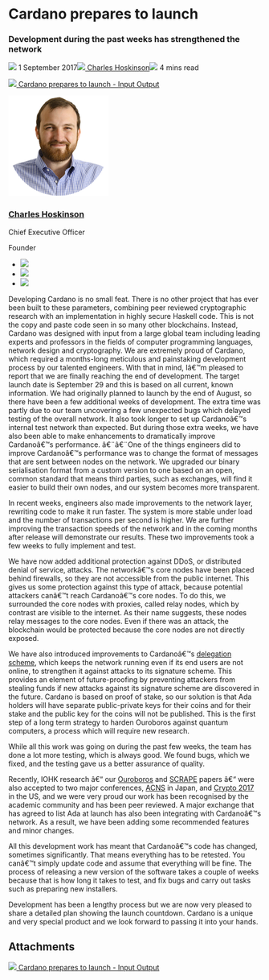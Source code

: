 # Cardano prepares to launch
### **Development during the past weeks has strengthened the network**
![](img/2017-09-01-cardano-prepares-to-launch.002.png) 1 September 2017![](img/2017-09-01-cardano-prepares-to-launch.002.png)[ Charles Hoskinson](/en/blog/authors/charles-hoskinson/page-1/)![](img/2017-09-01-cardano-prepares-to-launch.003.png) 4 mins read

![](img/2017-09-01-cardano-prepares-to-launch.004.png)[ Cardano prepares to launch - Input Output](https://ucarecdn.com/5daa0bd0-c0e4-48fe-82b4-aaa703cc40cb/-/inline/yes/ "Cardano prepares to launch - Input Output")

![Charles Hoskinson](img/2017-09-01-cardano-prepares-to-launch.005.png)[](/en/blog/authors/charles-hoskinson/page-1/)
### [**Charles Hoskinson**](/en/blog/authors/charles-hoskinson/page-1/)
Chief Executive Officer

Founder

- ![](img/2017-09-01-cardano-prepares-to-launch.006.png)[](mailto:charles.hoskinson@iohk.io "Email")
- ![](img/2017-09-01-cardano-prepares-to-launch.007.png)[](tmp///www.youtube.com/watch?v=Ja9D0kpksxw "YouTube")
- ![](img/2017-09-01-cardano-prepares-to-launch.008.png)[](tmp///twitter.com/IOHK_Charles "Twitter")

Developing Cardano is no small feat. There is no other project that has ever been built to these parameters, combining peer reviewed cryptographic research with an implementation in highly secure Haskell code. This is not the copy and paste code seen in so many other blockchains. Instead, Cardano was designed with input from a large global team including leading experts and professors in the fields of computer programming languages, network design and cryptography. We are extremely proud of Cardano, which required a months-long meticulous and painstaking development process by our talented engineers. With that in mind, Iâ€™m pleased to report that we are finally reaching the end of development. The target launch date is September 29 and this is based on all current, known information. We had originally planned to launch by the end of August, so there have been a few additional weeks of development. The extra time was partly due to our team uncovering a few unexpected bugs which delayed testing of the overall network. It also took longer to set up Cardanoâ€™s internal test network than expected. But during those extra weeks, we have also been able to make enhancements to dramatically improve Cardanoâ€™s performance. â€¨â€¨One of the things engineers did to improve Cardanoâ€™s performance was to change the format of messages that are sent between nodes on the network. We upgraded our binary serialisation format from a custom version to one based on an open, common standard that means third parties, such as exchanges, will find it easier to build their own nodes, and our system becomes more transparent.

In recent weeks, engineers also made improvements to the network layer, rewriting code to make it run faster. The system is more stable under load and the number of transactions per second is higher. We are further improving the transaction speeds of the network and in the coming months after release will demonstrate our results. These two improvements took a few weeks to fully implement and test.

We have now added additional protection against DDoS, or distributed denial of service, attacks. The networkâ€™s core nodes have been placed behind firewalls, so they are not accessible from the public internet. This gives us some protection against this type of attack, because potential attackers canâ€™t reach Cardanoâ€™s core nodes. To do this, we surrounded the core nodes with proxies, called relay nodes, which by contrast are visible to the internet. As their name suggests, these nodes relay messages to the core nodes. Even if there was an attack, the blockchain would be protected because the core nodes are not directly exposed.

We have also introduced improvements to Cardanoâ€™s [delegation scheme](https://ucarecdn.com/b5e9a111-93dd-42d8-a873-a2aa5616e78e/-/inline/yes/ "Delegation and State Locking in Cardano, IOHK.io"), which keeps the network running even if its end users are not online, to strengthen it against attacks to its signature scheme. This provides an element of future-proofing by preventing attackers from stealing funds if new attacks against its signature scheme are discovered in the future. Cardano is based on proof of stake, so our solution is that Ada holders will have separate public-private keys for their coins and for their stake and the public key for the coins will not be published. This is the first step of a long term strategy to harden Ouroboros against quantum computers, a process which will require new research.

While all this work was going on during the past few weeks, the team has done a lot more testing, which is always good. We found bugs, which we fixed, and the testing gave us a better assurance of quality.

Recently, IOHK research â€“ our [Ouroboros](https://bitcoinmagazine.com/articles/op-ed-cryptographic-design-perspective-blockchains-bitcoin-ouroboros/ "Ouroboros in Bitcoin Magazine") and [SCRAPE](/en/blog/a-solution-for-scalable-randomness/ "A solution for scalable randomness, IOHK.io") papers â€“ were also accepted to two major conferences, [ACNS](https://cy2sec.comm.eng.osaka-u.ac.jp/acns2017/index.html "ACNS, 2017") in Japan, and [Crypto 2017](https://www.forbes.com/sites/amycastor/2017/08/23/at-crypto-2017-blockchain-presentations-focus-on-proofs-not-concepts/#37ab296b7b70 "At Major Crypto Conference, Blockchain Projects Tighten Security With Math, Forbes") in the US, and we were very proud our work has been recognised by the academic community and has been peer reviewed. A major exchange that has agreed to list Ada at launch has also been integrating with Cardanoâ€™s network. As a result, we have been adding some recommended features and minor changes.

All this development work has meant that Cardanoâ€™s code has changed, sometimes significantly. That means everything has to be retested. You canâ€™t simply update code and assume that everything will be fine. The process of releasing a new version of the software takes a couple of weeks because that is how long it takes to test, and fix bugs and carry out tasks such as preparing new installers.

Development has been a lengthy process but we are now very pleased to share a detailed plan showing the launch countdown. Cardano is a unique and very special product and we look forward to passing it into your hands.
## **Attachments**
![](img/2017-09-01-cardano-prepares-to-launch.004.png)[ Cardano prepares to launch - Input Output](https://ucarecdn.com/5daa0bd0-c0e4-48fe-82b4-aaa703cc40cb/-/inline/yes/ "Cardano prepares to launch - Input Output")
